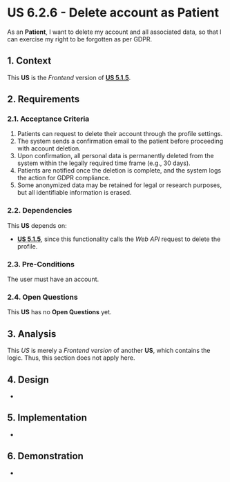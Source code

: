# US 6.2.6 - Delete account as Patient

As an **Patient**, I want to delete my account and all associated data, so that I can exercise my right to be forgotten as per GDPR.

## 1. Context

This **US** is the *Frontend* version of [**US 5.1.5**](../../sprint-a/us5/readme.md).

## 2. Requirements

### 2.1. Acceptance Criteria

1. Patients can request to delete their account through the profile settings.
2. The system sends a confirmation email to the patient before proceeding with account deletion.
3. Upon confirmation, all personal data is permanently deleted from the system within the legally required time frame (e.g., 30 days).
4. Patients are notified once the deletion is complete, and the system logs the action for GDPR compliance.
5. Some anonymized data may be retained for legal or research purposes, but all identifiable information is erased.

### 2.2. Dependencies

This **US** depends on:
* [**US 5.1.5**](../../sprint-a/us5/readme.md), since this functionality calls the *Web API* request to delete the profile.

### 2.3. Pre-Conditions

The user must have an account.

### 2.4. Open Questions

This **US** has no **Open Questions** yet.

## 3. Analysis

This *US* is merely a *Frontend version* of another **US**, which contains the logic. Thus, this section does not apply here.

## 4. Design

-

## 5. Implementation

-

## 6. Demonstration

-